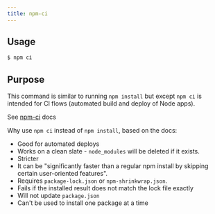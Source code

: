 ```yaml
---
title: npm-ci
---
```


## Usage

```sh
$ npm ci
```


## Purpose

This command is similar to running `npm install` but except `npm ci` is intended for CI flows (automated build and deploy of Node apps).

See [npm-ci](https://docs.npmjs.com/cli/ci.html) docs

Why use `npm ci` instead of `npm install`, based on the docs:

- Good for automated deploys
- Works on a clean slate - `node_modules` will be deleted if it exists.
- Stricter
- It can be "significantly faster than a regular npm install by skipping certain user-oriented features".
- Requires `package-lock.json` or `npm-shrinkwrap.json`.
- Fails if the installed result does not match the lock file exactly
- Will not update `package.json`
- Can't be used to install one package at a time
